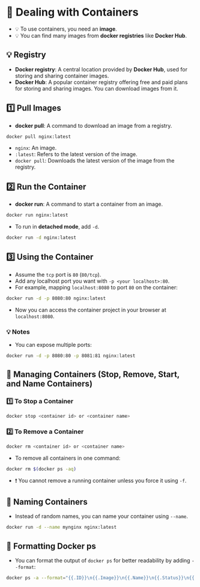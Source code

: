 # 📑 Dealing with Containers

- 💡 To use containers, you need an **image**.
- 💡 You can find many images from **docker registries** like **Docker Hub**.

## 💡 Registry
- **Docker registry**: A central location provided by **Docker Hub**, used for storing and sharing container images.
- **Docker Hub**: A popular container registry offering free and paid plans for storing and sharing images. You can download images from it.

## 1️⃣ Pull Images
- **docker pull**: A command to download an image from a registry.
```bash
docker pull nginx:latest
```
  - `nginx`: An image.
  - `:latest`: Refers to the latest version of the image.
  - `docker pull`: Downloads the latest version of the image from the registry.

## 2️⃣ Run the Container
- **docker run**: A command to start a container from an image.
```bash
docker run nginx:latest
```
- To run in **detached mode**, add `-d`.
```bash
docker run -d nginx:latest
```

## 3️⃣ Using the Container
- Assume the `tcp` port is `80` (`80/tcp`).
- Add any localhost port you want with `-p <your localhost>:80`.
- For example, mapping `localhost:8080` to port `80` on the container:
```bash
docker run -d -p 8080:80 nginx:latest
```
- Now you can access the container project in your browser at `localhost:8080`.

### 💡 Notes
- You can expose multiple ports:
```bash
docker run -d -p 8080:80 -p 8081:81 nginx:latest
```

## 👑 Managing Containers (Stop, Remove, Start, and Name Containers)

### 1️⃣ To Stop a Container
```bash
docker stop <container id> or <container name>
```

### 2️⃣ To Remove a Container
```bash
docker rm <container id> or <container name>
```
- To remove all containers in one command:
```bash
docker rm $(docker ps -aq)
```
- ❗ You cannot remove a running container unless you force it using `-f`.

## 📂 Naming Containers
- Instead of random names, you can name your container using `--name`.
```bash
docker run -d --name mynginx nginx:latest
```

## 📏 Formatting Docker ps
- You can format the output of `docker ps` for better readability by adding `--format`:
```bash
docker ps -a --format="{{.ID}}\n{{.Image}}\n{{.Name}}\n{{.Status}}\n{{.Ports}}"
```

